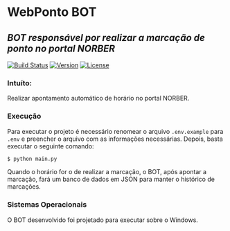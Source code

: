 WebPonto BOT
============

_BOT responsável por realizar a marcação de ponto no portal NORBER_
---

[![Build Status](https://img.shields.io/badge/build-success-green.svg)](https://travis-ci.org/)
[![Version](https://img.shields.io/badge/version-1.0.4-orange.svg)](https://travis-ci.org/)
[![License](https://img.shields.io/badge/license-MIT-red.svg)](https://travis-ci.org/)

### Intuíto:
Realizar apontamento automático de horário no portal NORBER.

### Execução
Para executar o projeto é necessário renomear o arquivo `.env.example` para `.env` e preencher o arquivo com as informações necessárias.
Depois, basta executar o seguinte comando:

```Bash
$ python main.py
```

Quando o horário for o de realizar a marcação, o BOT, após apontar a marcação, fará um banco de dados em JSON para manter o histórico de marcações.

### Sistemas Operacionais
O BOT desenvolvido foi projetado para executar sobre o Windows.
